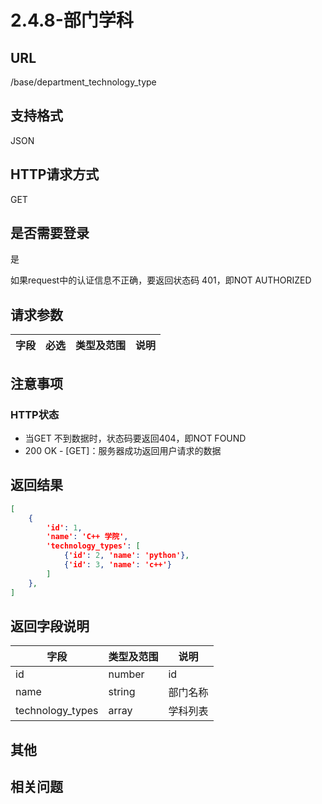 # 2.4.8-部门学科

## URL

/base/department_technology_type

## 支持格式

JSON

## HTTP请求方式

GET

## 是否需要登录

是

如果request中的认证信息不正确，要返回状态码 401，即NOT AUTHORIZED

## 请求参数

字段 | 必选 | 类型及范围 | 说明
----|------|----------|-------------

## 注意事项

### HTTP状态

- 当GET 不到数据时，状态码要返回404，即NOT FOUND
- 200 OK - [GET]：服务器成功返回用户请求的数据

## 返回结果

```json
[
    {
        'id': 1,
        'name': 'C++ 学院',
        'technology_types': [
            {'id': 2, 'name': 'python'},
            {'id': 3, 'name': 'c++'}
        ]
    },
]
```

## 返回字段说明

字段 | 类型及范围 | 说明
----|----------|-------------
id              | number     | id
name            | string     | 部门名称
technology_types| array      | 学科列表

## 其他

## 相关问题
